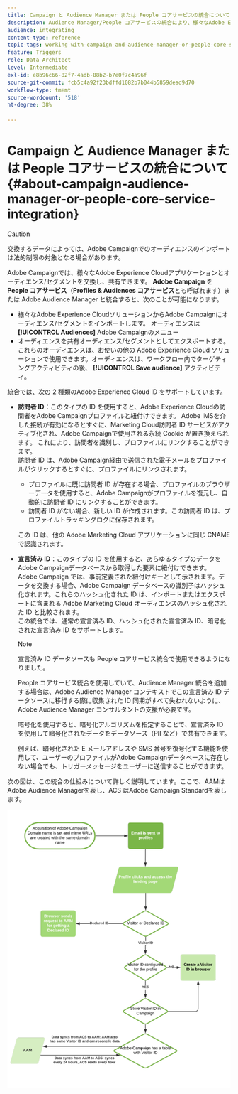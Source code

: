 ```yaml
---
title: Campaign と Audience Manager または People コアサービスの統合について
description: Audience Manager/People コアサービスの統合により、様々なAdobe Experience Cloudソリューション内でオーディエンスやセグメントを共有できます。
audience: integrating
content-type: reference
topic-tags: working-with-campaign-and-audience-manager-or-people-core-service
feature: Triggers
role: Data Architect
level: Intermediate
exl-id: e8b96c66-82f7-4adb-88b2-b7e0f7c4a96f
source-git-commit: fcb5c4a92f23bdffd1082b7b044b5859dead9d70
workflow-type: tm+mt
source-wordcount: '518'
ht-degree: 38%

---
```


# Campaign と Audience Manager または People コアサービスの統合について{#about-campaign-audience-manager-or-people-core-service-integration}

>[!CAUTION]
>
>交換するデータによっては、Adobe Campaignでのオーディエンスのインポートは法的制限の対象となる場合があります。

Adobe Campaignでは、様々なAdobe Experience Cloudアプリケーションとオーディエンス/セグメントを交換し、共有できます。 **Adobe Campaign** を **People コアサービス**（**Profiles &amp; Audiences コアサービス**&#x200B;とも呼ばれます）または Adobe Audience Manager と統合すると、次のことが可能になります。

* 様々なAdobe Experience CloudソリューションからAdobe Campaignにオーディエンス/セグメントをインポートします。 オーディエンスは **[!UICONTROL Audiences]** Adobe Campaignのメニュー
* オーディエンスを共有オーディエンス/セグメントとしてエクスポートする。 これらのオーディエンスは、お使いの他の Adobe Experience Cloud ソリューションで使用できます。オーディエンスは、ワークフロー内でターゲティングアクティビティの後、 **[!UICONTROL Save audience]** アクティビティ。

統合では、次の 2 種類のAdobe Experience Cloud ID をサポートしています。

* **訪問者 ID**：このタイプの ID を使用すると、Adobe Experience Cloudの訪問者をAdobe Campaignプロファイルと紐付けできます。 Adobe IMSを介した接続が有効になるとすぐに、Marketing Cloud訪問者 ID サービスがアクティブ化され、Adobe Campaignで使用される永続 Cookie が置き換えられます。 これにより、訪問者を識別し、プロファイルにリンクすることができます。
  <br>訪問者 ID は、Adobe Campaign経由で送信された電子メールをプロファイルがクリックするとすぐに、プロファイルにリンクされます。
   * プロファイルに既に訪問者 ID が存在する場合、プロファイルのブラウザーデータを使用すると、Adobe Campaignがプロファイルを復元し、自動的に訪問者 ID にリンクすることができます。
   * 訪問者 ID がない場合、新しい ID が作成されます。この訪問者 ID は、プロファイルトラッキングログに保存されます。

  この ID は、他の Adobe Marketing Cloud アプリケーションに同じ CNAME で認識されます。

* **宣言済み ID**：このタイプの ID を使用すると、あらゆるタイプのデータをAdobe Campaignデータベースから取得した要素に紐付けできます。 Adobe Campaign では、事前定義された紐付けキーとして示されます。データを交換する場合、Adobe Campaign データベースの識別子はハッシュ化されます。これらのハッシュ化された ID は、インポートまたはエクスポートに含まれる Adobe Marketing Cloud オーディエンスのハッシュ化された ID と比較されます。
  <br>この統合では、通常の宣言済み ID、ハッシュ化された宣言済み ID、暗号化された宣言済み ID をサポートします。

  >[!NOTE]
  >
  >宣言済み ID データソースも People コアサービス統合で使用できるようになりました。 
  >
  >People コアサービス統合を使用していて、Audience Manager 統合を追加する場合は、Adobe Audience Manager コンテキストでこの宣言済み ID データソースに移行する際に収集された ID 同期がすべて失われないように、Adobe Audience Manager コンサルタントの支援が必要です。


  暗号化を使用すると、暗号化アルゴリズムを指定することで、宣言済み ID を使用して暗号化されたデータをデータソース（PII など）で共有できます。

  例えば、暗号化された E メールアドレスや SMS 番号を復号化する機能を使用して、ユーザーのプロファイルがAdobe Campaignデータベースに存在しない場合でも、トリガーメッセージをユーザーに送信することができます。

次の図は、この統合の仕組みについて詳しく説明しています。ここで、AAMはAdobe Audience Managerを表し、ACS はAdobe Campaign Standardを表します。

![](assets/aam_diagram.png)
